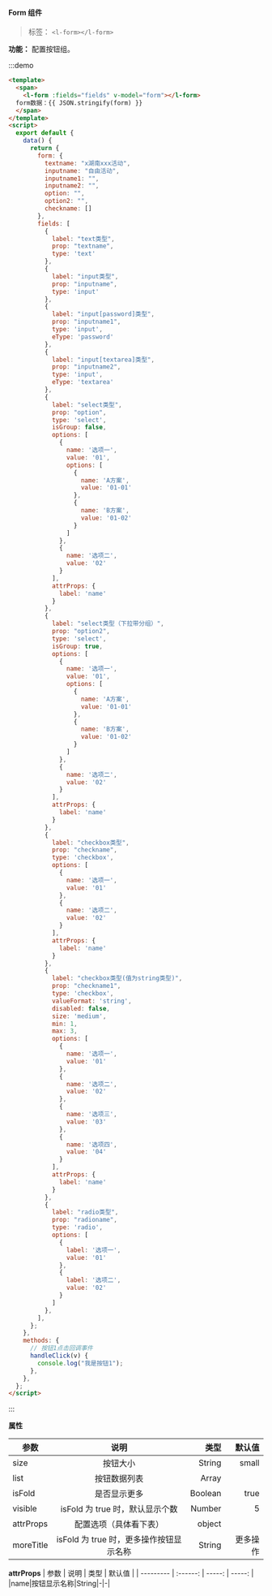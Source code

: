 <!--
 * @Author: PT
 * @Date: 2020-04-27 09:45:31
 * @LastEditors: PT
 * @LastEditTime: 2020-04-28 11:52:01
 * @Description: file content
 -->

#### Form 组件

> 标签： `<l-form></l-form>`

**功能：** 配置按钮组。

:::demo

```html
<template>
  <span>
    <l-form :fields="fields" v-model="form"></l-form>
  form数据：{{ JSON.stringify(form) }}
  </span>
</template>
<script>
  export default {
    data() {
      return {
        form: {
          textname: "x湖南xxx活动",
          inputname: "自由活动",
          inputname1: "",
          inputname2: "",
          option: "",
          option2: "",
          checkname: []
        },
        fields: [
          {
            label: "text类型",
            prop: "textname",
            type: 'text'
          },
          {
            label: "input类型",
            prop: "inputname",
            type: 'input'
          },
          {
            label: "input[password]类型",
            prop: "inputname1",
            type: 'input',
            eType: 'password'
          },
          {
            label: "input[textarea]类型",
            prop: "inputname2",
            type: 'input',
            eType: 'textarea'
          },
          {
            label: "select类型",
            prop: "option",
            type: 'select',
            isGroup: false,
            options: [
              {
                name: '选项一',
                value: '01',
                options: [
                  {
                    name: 'A方案',
                    value: '01-01'
                  },
                  {
                    name: 'B方案',
                    value: '01-02'
                  }
                ]
              },
              {
                name: '选项二',
                value: '02'
              }
            ],
            attrProps: {
              label: 'name'
            }
          },
          {
            label: "select类型（下拉带分组）",
            prop: "option2",
            type: 'select',
            isGroup: true,
            options: [
              {
                name: '选项一',
                value: '01',
                options: [
                  {
                    name: 'A方案',
                    value: '01-01'
                  },
                  {
                    name: 'B方案',
                    value: '01-02'
                  }
                ]
              },
              {
                name: '选项二',
                value: '02'
              }
            ],
            attrProps: {
              label: 'name'
            }
          },
          {
            label: "checkbox类型",
            prop: "checkname",
            type: 'checkbox',
            options: [
              {
                name: '选项一',
                value: '01'
              },
              {
                name: '选项二',
                value: '02'
              }
            ],
            attrProps: {
              label: 'name'
            }
          },
          {
            label: "checkbox类型(值为string类型)",
            prop: "checkname1",
            type: 'checkbox',
            valueFormat: 'string',
            disabled: false,
            size: 'medium',
            min: 1,
            max: 3,
            options: [
              {
                name: '选项一',
                value: '01'
              },
              {
                name: '选项二',
                value: '02'
              },
              {
                name: '选项三',
                value: '03'
              },
              {
                name: '选项四',
                value: '04'
              }
            ],
            attrProps: {
              label: 'name'
            }
          },
          {
            label: "radio类型",
            prop: "radioname",
            type: 'radio',
            options: [
              {
                label: '选项一',
                value: '01'
              },
              {
                label: '选项二',
                value: '02'
              }
            ]
          },
        ],
      };
    },
    methods: {
      // 按钮1点击回调事件
      handleClick(v) {
        console.log("我是按钮1");
      },
    },
  };
</script>
```

:::

**属性**

| 参数      |                  说明                   |    类型 |   默认值 |
| --------- | :-------------------------------------: | ------: | -------: |
| size      |                按钮大小                 |  String |    small |
| list      |              按钮数据列表               |   Array |
| isFold    |              是否显示更多               | Boolean |     true |
| visible   |     isFold 为 true 时，默认显示个数     |  Number |        5 |
| attrProps |         配置选项（具体看下表）          |  object |
| moreTitle | isFold 为 true 时，更多操作按钮显示名称 |  String | 更多操作 |

**attrProps**
| 参数 | 说明 | 类型 | 默认值 |
| --------- | :------: | -----: | -----: |
|name|按钮显示名称|String|-|-|
